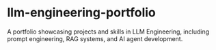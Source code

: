 # llm-engineering-portfolio
A portfolio showcasing projects and skills in LLM Engineering, including prompt engineering, RAG systems, and AI agent development.
